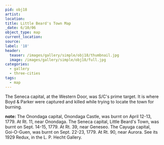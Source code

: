 ```yaml
---
pid: obj18
artist:
location:
title: Little Beard's Town Map
_date: 6/10/06
object_type: map
current_location:
source:
label: '18'
header:
  teaser: /images/gallery/simple/obj18/thumbnail.jpg
  image: /images/gallery/simple/obj18/full.jpg
categories:
  - gallery
  - three-cities
tags:
  - map
---
```

The Seneca capital, at the Western Door, was S/C's prime target. It is where Boyd & Parker were captured and killed while trying to locate the town for burning.

**note:**
The Onondaga capital, Onondaga Castle, was burnt on April 12-13, 1779. At Rt. 11, near Onondaga. The Seneca capital, Little Beard's Town, was burnt on Sept. 14-15, 1779. At Rt. 39, near Geneseo. The Cayuga capital, Goi-O-Guen, was burnt on Sept. 22-23, 1779. At Rt. 90, near Aurora. See its 1929 Redux, in the L. P. Hecht Gallery.
